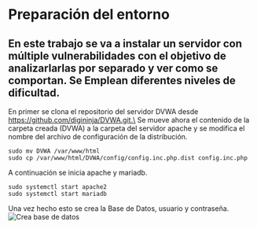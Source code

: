 # Preparación del entorno
## En este trabajo se va a instalar un servidor con múltiple vulnerabilidades con el objetivo de analizarlarlas por separado y ver como se comportan. Se Emplean diferentes niveles de dificultad.
En primer se clona el repositorio del servidor DVWA desde https://github.com/digininja/DVWA.git.\
Se mueve ahora el contenido de la carpeta creada (DVWA) a la carpeta del servidor apache y se modifica el nombre del archivo de configuración de la distribución.
```
sudo mv DVWA /var/www/html
sudo cp /var/www/html/DVWA/config/config.inc.php.dist config.inc.php
```
A continuación se inicia apache y mariadb.
```
sudo systemctl start apache2
sudo systemctl start mariadb
```
Una vez hecho esto se crea la Base de Datos, usuario y contraseña.\
![Crea base de datos](/apache_hardening/DVWA/asset/crea_bd.png)
